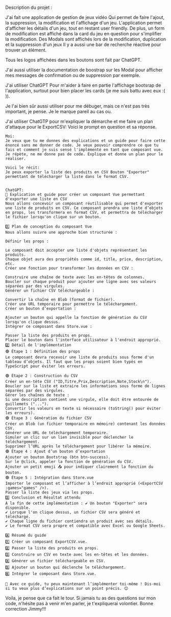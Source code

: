 Description du projet :

J'ai fait une application de gestion de jeux vidéo Qui permet de faire l'ajout, la suppression, la modification et l'affichage d'un jeu.
L'application permet d'afficher les détails d'un jeu, tout en restant user friendly. De plus, un form de modification est affiché dans la
card du jeu en question pour s'implifier la modification. Des Modals sont affichés lors de la modification, duplication et la suppression d'un jeux
Il y a aussi une bar de recherche réactive pour trouver un élément.

Tous les logos affichées dans les boutons sont fait par ChatGPT.

J'ai aussi utiliser la documentation de boostrap sur les Modal pour afficher mes messages de confirmation ou de suppression par exemple.

J'ai utiliser ChatGPT Pour m'aider à faire en partie l'affichage bootsrap de l'application, surtout pour bien placer les cards (je me suis battu avec eux :( )).

Je l'ai bien sûr aussi utiliser pour me débuger, mais ce n'est pas très important, je pense. Je le marque pareil au cas ou.

J'ai utiliser ChatGTP pour m'expliquer la démarche et me faire un plan d'attaque pour le ExportCSV:
Voici le prompt en question et sa réponse.

    Moi:
    Je veux que tu me donnes des explications et un guide pour faire cette énoncé sans me donner de code. Je veux pouvoir comprendre ce que tu fais et comment je suis sensé l'implémenté en tant que composant vue. Je répète, ne me donne pas de code. Explique et donne un plan pour le réaliser.

    Voici le récit:
    Je peux exporter la liste des produits en CSV Bouton "Exporter" permettant de télécharger la liste dans le format CSV.


    ChatGPT:
    📌 Explication et guide pour créer un composant Vue permettant d'exporter une liste en CSV
    Nous allons concevoir un composant réutilisable qui permet d'exporter une liste de produits en CSV. Ce composant prendra une liste d’objets en props, les transformera en format CSV, et permettra de télécharger le fichier lorsqu'on clique sur un bouton.

    1️⃣ Plan de conception du composant Vue
    Nous allons suivre une approche bien structurée :

    Définir les props :

    Le composant doit accepter une liste d'objets représentant les produits.
    Chaque objet aura des propriétés comme id, title, price, description, etc.
    Créer une fonction pour transformer les données en CSV :

    Construire une chaîne de texte avec les en-têtes de colonnes.
    Boucler sur chaque produit pour ajouter une ligne avec ses valeurs séparées par des virgules.
    Générer un fichier CSV téléchargeable :

    Convertir la chaîne en Blob (format de fichier).
    Créer une URL temporaire pour permettre le téléchargement.
    Créer un bouton d’exportation :

    Ajouter un bouton qui appelle la fonction de génération du CSV lorsqu'on clique dessus.
    Intégrer ce composant dans Store.vue :

    Passer la liste des produits en props.
    Placer le bouton dans l'interface utilisateur à l'endroit approprié.
    2️⃣ Détail de l'implémentation
    🟢 Étape 1 : Définition des props
    Le composant devra recevoir une liste de produits sous forme d'un tableau d’objets. Il faut que les props soient bien typés en TypeScript pour éviter les erreurs.

    🟢 Étape 2 : Construction du CSV
    Créer un en-tête CSV ("ID,Titre,Prix,Description,Note,Stock\n").
    Boucler sur la liste et extraire les informations sous forme de lignes séparées par des virgules.
    Gérer les chaînes de texte :
    Si une description contient une virgule, elle doit être entourée de guillemets ("...").
    Convertir les valeurs en texte si nécessaire (toString() pour éviter les erreurs).
    🟢 Étape 3 : Génération du fichier CSV
    Créer un Blob (un fichier temporaire en mémoire) contenant les données CSV.
    Générer une URL de téléchargement temporaire.
    Simuler un clic sur un lien invisible pour déclencher le téléchargement.
    Supprimer l’URL après le téléchargement pour libérer la mémoire.
    🟢 Étape 4 : Ajout d’un bouton d’exportation
    Ajouter un bouton Bootstrap (btn btn-success).
    Sur le @click, appeler la fonction de génération du CSV.
    Ajouter un petit emoji 📤 pour indiquer clairement la fonction du bouton.
    🟢 Étape 5 : Intégration dans Store.vue
    Importer le composant et l’afficher à l’endroit approprié (<ExportCSV :games="games" />).
    Passer la liste des jeux via les props.
    3️⃣ Conclusion et Résultat attendu
    À la fin de cette implémentation : ✔ Un bouton "Exporter" sera disponible.
    ✔ Lorsque l'on clique dessus, un fichier CSV sera généré et téléchargé.
    ✔ Chaque ligne du fichier contiendra un produit avec ses détails.
    ✔ Le format CSV sera propre et compatible avec Excel ou Google Sheets.

    4️⃣ Résumé du guide
    1️⃣ Créer un composant ExportCSV.vue.
    2️⃣ Passer la liste des produits en props.
    3️⃣ Construire un CSV en texte avec les en-têtes et les données.
    4️⃣ Générer un fichier téléchargeable en CSV.
    5️⃣ Ajouter un bouton qui déclenche le téléchargement.
    6️⃣ Intégrer le composant dans Store.vue.

    🚀 Avec ce guide, tu peux maintenant l’implémenter toi-même ! Dis-moi si tu veux plus d’explications sur un point précis. 😊

Voila, je pense que ca fait le tour. Si jamais tu as des questions sur mon code, n'hésite pas à venir m'en parler, je t'expliquerai volontier. Bonne correction Jimmy!!!
